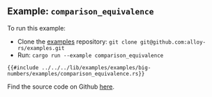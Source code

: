## Example: `comparison_equivalence`

To run this example:

- Clone the [examples](https://github.com/alloy-rs/examples) repository: `git clone git@github.com:alloy-rs/examples.git`
- Run: `cargo run --example comparison_equivalence`

```rust,ignore
{{#include ../../../lib/examples/examples/big-numbers/examples/comparison_equivalence.rs}}
```

Find the source code on Github [here](https://github.com/alloy-rs/examples/tree/main/examples/big-numbers/examples/comparison_equivalence.rs).
